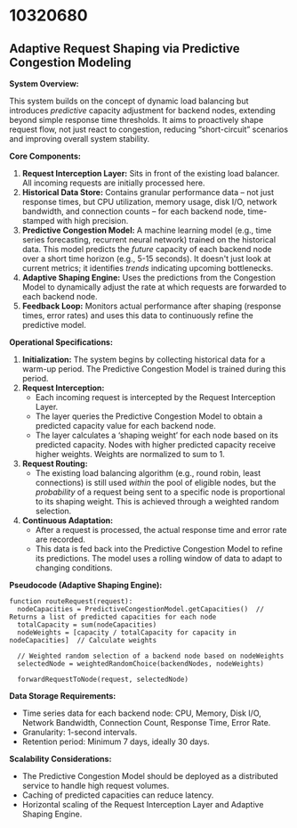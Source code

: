 # 10320680

## Adaptive Request Shaping via Predictive Congestion Modeling

**System Overview:**

This system builds on the concept of dynamic load balancing but introduces *predictive* capacity adjustment for backend nodes, extending beyond simple response time thresholds. It aims to proactively shape request flow, not just react to congestion, reducing “short-circuit” scenarios and improving overall system stability.

**Core Components:**

1.  **Request Interception Layer:** Sits in front of the existing load balancer.  All incoming requests are initially processed here.
2.  **Historical Data Store:** Contains granular performance data – not just response times, but CPU utilization, memory usage, disk I/O, network bandwidth, and connection counts – for each backend node, time-stamped with high precision.
3.  **Predictive Congestion Model:** A machine learning model (e.g., time series forecasting, recurrent neural network) trained on the historical data.  This model predicts the *future* capacity of each backend node over a short time horizon (e.g., 5-15 seconds).  It doesn't just look at current metrics; it identifies *trends* indicating upcoming bottlenecks.
4.  **Adaptive Shaping Engine:**  Uses the predictions from the Congestion Model to dynamically adjust the rate at which requests are forwarded to each backend node.
5.  **Feedback Loop:** Monitors actual performance after shaping (response times, error rates) and uses this data to continuously refine the predictive model.

**Operational Specifications:**

1.  **Initialization:** The system begins by collecting historical data for a warm-up period. The Predictive Congestion Model is trained during this period.
2.  **Request Interception:**
    *   Each incoming request is intercepted by the Request Interception Layer.
    *   The layer queries the Predictive Congestion Model to obtain a predicted capacity value for each backend node.
    *   The layer calculates a ‘shaping weight’ for each node based on its predicted capacity. Nodes with higher predicted capacity receive higher weights.  Weights are normalized to sum to 1.
3.  **Request Routing:**
    *   The existing load balancing algorithm (e.g., round robin, least connections) is still used *within* the pool of eligible nodes, but the *probability* of a request being sent to a specific node is proportional to its shaping weight. This is achieved through a weighted random selection.
4.  **Continuous Adaptation:**
    *   After a request is processed, the actual response time and error rate are recorded.
    *   This data is fed back into the Predictive Congestion Model to refine its predictions.  The model uses a rolling window of data to adapt to changing conditions.

**Pseudocode (Adaptive Shaping Engine):**

```
function routeRequest(request):
  nodeCapacities = PredictiveCongestionModel.getCapacities()  // Returns a list of predicted capacities for each node
  totalCapacity = sum(nodeCapacities)
  nodeWeights = [capacity / totalCapacity for capacity in nodeCapacities]  // Calculate weights
  
  // Weighted random selection of a backend node based on nodeWeights
  selectedNode = weightedRandomChoice(backendNodes, nodeWeights)
  
  forwardRequestToNode(request, selectedNode)
```

**Data Storage Requirements:**

*   Time series data for each backend node: CPU, Memory, Disk I/O, Network Bandwidth, Connection Count, Response Time, Error Rate.
*   Granularity: 1-second intervals.
*   Retention period: Minimum 7 days, ideally 30 days.

**Scalability Considerations:**

*   The Predictive Congestion Model should be deployed as a distributed service to handle high request volumes.
*   Caching of predicted capacities can reduce latency.
*   Horizontal scaling of the Request Interception Layer and Adaptive Shaping Engine.